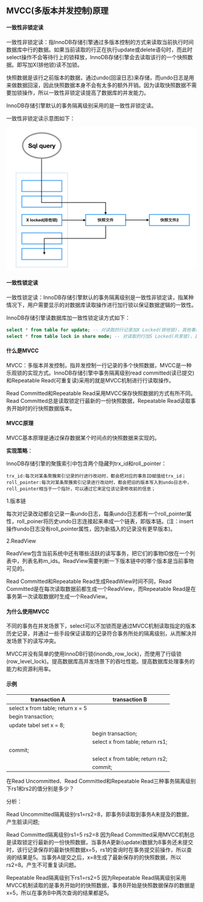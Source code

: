 ## MVCC(多版本并发控制)原理

#### 一致性非锁定读

一致性非锁定读：指InnoDB存储引擎通过多版本控制的方式来读取当前执行时间数据库中行的数据。如果当前读取的行正在执行update或delete语句时，而此时select操作不会等待行上的锁释放，InnoDB存储引擎会去读取该行的一个快照数据。即写加X(排他锁)读不加锁。

快照数据是该行之前版本的数据，通过undo(回滚日志)来存储，而undo日志是用来做数据回滚，因此快照数据本身不会有太多的额外开销。因为读取快照数据不需要加锁操作，所以一致性非锁定读提高了数据库的并发能力。

InnoDB存储引擎默认的事务隔离级别采用的是一致性非锁定读。

一致性非锁定读示意图如下：

<img src="./image/InnoDB_consistent_nonlocking_read.jpg" style="zoom:50%;" />



#### 一致性锁定读

一致性锁定读：InnoDB存储引擎默认的事务隔离级别是一致性非锁定读，指某种情况下，用户需要显示的对数据库读取操作进行加行锁以保证数据逻辑的一致性。

InnoDB存储引擎读数据库加一致性锁定读方式如下：

```sql
select * from table for update; -- 对读取的行记录加X Locked(排他锁)，其他事务不能对已锁定的行加任何锁
select * from table lock in share mode; -- 对读取的行加S Locked(共享锁)，其他事务可以给被锁定的行加共享锁，如果加X Locked，会被阻塞
```



#### 什么是MVCC

MVCC：多版本并发控制，指并发控制一行记录的多个快照数据，MVCC是一种乐观锁的实现方式。InnoDB存储引擎中事务隔离级别read committed(读已提交)和Repeatable Read(可重复读)采用的就是MVCC机制进行行读取操作。

Read Committed和Repeatable Read采用MVCC保存快照数据的方式有所不同。Read Committed总是读取锁定行最新的一份快照数据，Repeatable Read读取事务开始时的行快照数据版本。



#### MVCC原理

MVCC基本原理是通过保存数据某个时间点的快照数据来实现的。

**实现策略**：

InnoDB存储引擎的聚簇索引中包含两个隐藏列trx_id和roll_pointer：

```
trx_id:每次对某条聚簇索引记录的行进行改动时，都会把对应的事务ID赋值给trx_id；
roll_pointer:每次对某条聚簇索引记录进行改动时，都会把旧的版本写入到undo日志中，roll_pointer相当于一个指针，可以通过它来定位该记录修改前的信息；
```

1.版本链

每次对记录改动都会记录一条undo日志，每条undo日志都有一个roll_pointer属性，roll_poiner将历史undo日志连接起来串成一个链表，即版本链。(注：insert操作undo日志没有roll_pointer属性，因为新插入的记录没有更早版本)。

2.ReadView

ReadView包含当前系统中还有哪些活跃的读写事务，把它们的事物ID放在一个列表中，列表名称m_ids。ReadView需要判断一下版本链中的哪个版本是当前事物可见的。

Read Committed和Repeatable Read生成ReadWiew时间不同，Read Committed是在每次读取数据前都生成一个ReadView，而Repeatable Read是在事务第一次读取数据时生成一个ReadView。



#### 为什么使用MVCC

不同的事务在并发场景下，select可以不加锁而是通过MVCC机制读取指定的版本历史记录，并通过一些手段保证读取的记录符合事务所处的隔离级别，从而解决并发场景下的读写冲突。

MVCC并没有简单的使用InnoDB行锁(inondb_row_lock)，而使用了行级锁(row_level_lock)。提高数据库高并发场景下的吞吐性能。提高数据库处理事务的能力和资源利用率。

#### 示例

| transaction A                     | transaction B                    |
| --------------------------------- | -------------------------------- |
| select x from table; return x = 5 |                                  |
| begin transaction;                |                                  |
| update tabel set x = 8;           |                                  |
|                                   | begin transaction;               |
|                                   | select x from table; return rs1; |
| commit;                           |                                  |
|                                   | select x from table; return rs2; |
|                                   | commit;                          |

在Read Uncommitted、Read Committed和Repeatable Read三种事务隔离级别下rs1和rs2的值分别是多少？

分析：

Read Uncommitted隔离级别rs1=rs2=8，即事务B读取到事务A未提及的数据，产生脏读问题;

Read Committed隔离级别rs1=5 rs2=8 因为Read Committed采用MVCC机制总是读取锁定行最新的一份快照数据，当事务A更新(update)数据为8事务还未提交时，该行记录保存的最新快照数据x=5，rs1的查询时在事务提交前操作，所以查询的结果是5。当事务A提交之后，x=8生成了最新保存的的快照数据，所以rs2=8。产生不可重复读问题。

Repeatable Read隔离级别下rs1=rs2=5 因为Repeatable Read隔离级别采用MVCC机制读取的是事务开始时的快照数据，事务B开始是快照数据保存的数据是x=5，所以在事务B中两次查询的结果都是5。



